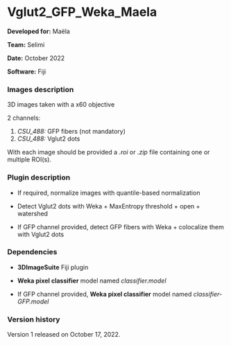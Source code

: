 # Vglut2_GFP_Weka_Maela

**Developed for:** Maëla

**Team:** Selimi

**Date:** October 2022

**Software:** Fiji

### Images description

3D images taken with a x60 objective

2 channels:
  1. *CSU_488:* GFP fibers (not mandatory)
  2. *CSU_488:* Vglut2 dots

With each image should be provided a *.roi* or *.zip* file containing one or multiple ROI(s).

### Plugin description

* If required, normalize images with quantile-based normalization

* Detect Vglut2 dots with Weka + MaxEntropy threshold + open + watershed

* If GFP channel provided, detect GFP fibers with Weka + colocalize them with Vglut2 dots


### Dependencies

* **3DImageSuite** Fiji plugin

* **Weka pixel classifier** model named *classifier.model*

* If GFP channel provided, **Weka pixel classifier** model named *classifier-GFP.model*
 

### Version history

Version 1 released on October 17, 2022.

